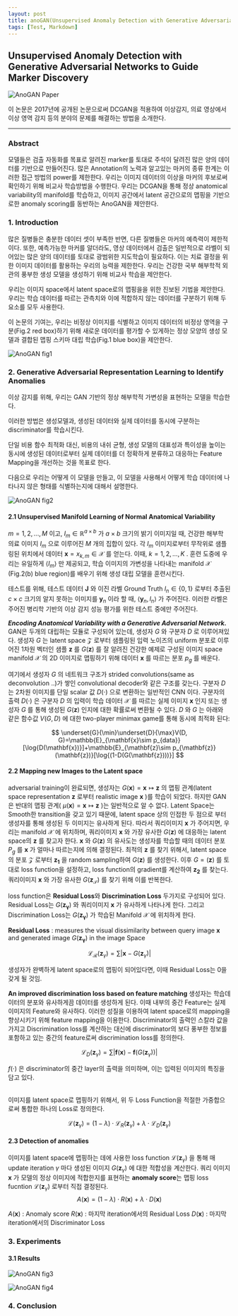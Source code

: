 ```yaml
---
layout: post
title: anoGAN(Unsupervised Anomaly Detection with Generative Adversarial Networks to Guide Marker Discovery)
tags: [Test, Markdown]
---
```


## Unsupervised Anomaly Detection with Generative Adversarial Networks to Guide Marker Discovery
![AnoGAN Paper](https://github.com/uk-kim/uk-kim.github.io/blob/master/_posts/2019-01-06-anoGAN/anogan_paper.png?raw=true)

이 논문은 2017년에 공개된 논문으로써 DCGAN을 적용하여 이상감지, 의료 영상에서 이상 영역 감지 등의 분야의 문제를 해결하는 방법을 소개한다.

---
### Abstract
모델들은 검출 자동화를 목표로 알려진 marker를 토대로 주석이 달려진 많은 양의 데이터를 기반으로 만들어진다. 많은 Annotation의 노력과 알고있는 마커의 종류 한계는 이러한 접근 방법의 power를 제한한다. 우리는 이미지 데이터의 이상을 마커의 후보로써 확인하기 위해 비교사 학습방법을 수행한다. 우리는 DCGAN을 통해 정상 anatomical variability의 manifold를 학습하고, 이미지 공간에서 latent 공간으로의 맵핑을 기반으로한 anomaly scoring를 동반하는 AnoGAN을 제안한다.

### 1. Introduction
많은 질병들은 충분한 데이터 셋이 부족한 반면, 다른 질병들은 마커의 예측력이 제한적이다. 또한, 예측가능한 마커를 알더라도, 영상 데이터에서 검출은 일반적으로 라벨이 되어있는 많은 양의 데이터를 토대로 광범위한 지도학습이 필요하다. 이는 치료 결정을 위한 이미지 데이터를 활용하는 우리의 능력을 제한한다. 우리는 건강한 국부 해부학적 외관의 풍부한 생성 모델을 생성하기 위해 비교사 학습을 제안한다.

우리는 이미지 space에서 latent space로의 맵핑을을 위한 진보된 기법을 제안한다. 우리는 학습 데이터를 따르는 관측치와 이에 적합하지 않는 데이터를 구분하기 위해 두 요소를 모두 사용한다.


이 논문의 기여는, 우리는 비정상 이미지를 식별하고 이미지 데이터의 비정상 영역을 구분(Fig.2 red box)하기 위해 새로운 데이터를 평가할 수 있게하는 정상 모양의 생성 모델과 결합된 맵핑 스키마 대립 학습(Fig.1 blue box)을 제안한다.

![AnoGAN fig1](https://github.com/uk-kim/uk-kim.github.io/blob/master/_posts/2019-01-06-anoGAN/anogan_fig1.png?raw=true)

### 2. Generative Adversarial Representation Learning to Identify Anomalies
이상 감지를 위해, 우리는 GAN 기반의 정상 해부학적 가변성을 표현하는 모델을 학습한다.

이러한 방법은 생성모델과, 생성된 데이터와 실제 데이터를 동시에 구분하는 discriminator를 학습시킨다.

단일 비용 함수 최적화 대신, 비용의 내쉬 균형, 생성 모델의 대표성과 특이성을 높이는 동시에 생성된 데이터로부터 실제 데이터를 더 정확하게 분류하고 대응하는 Feature Mapping을 개선하는 것을 목표로 한다.

다음으로 우리는 어떻게 이 모델을 만들고, 이 모델을 사용해서 어떻게 학습 데이터에 나타나지 않은 형태를 식별하는지에 대해서 설명한다.

![AnoGAN fig2](https://github.com/uk-kim/uk-kim.github.io/blob/master/_posts/2019-01-06-anoGAN/anogan_fig2.png?raw=true)
#### 2.1 Unsupervised Manifold Learning of Normal Anatomical Variability

$m = 1, 2, ..., M$ 이고, $I_m \in \mathbb{R}^{a \times b}$ 가 $a \times b$ 크기의 밝기 이미지일 때, 건강한 해부학 의료 이미지 $I_m$ 으로 이루어진 $M$ 개의 집합이 있다.
각 $I_m$ 이미지로부터 무작위로 샘플링된 위치에서 데이터 $\mathbf{x}=x_{k,m}\in \mathcal{X}$ 를 얻는다. 이때, $k=1,2,...,K$ .
훈련 도중에 우리는 유일하게 $\langle I_m \rangle$ 만 제공되고, 학습 이미지의 가변성을 나타내는 manifold $\mathcal{X}$ (Fig.2(b) blue region)를 배우기 위해 생성 대립 모델을 훈련시킨다.

테스트를 위해, 테스트 데이터 $\mathbf{J}$ 와 이진 라벨 Ground Truth $l_n \in \{0, 1\}$ 로부터 추출된 $c \times c$ 크기의 알지 못하는 이미지를 $\mathbf{y}_n$ 이라 할 때, $\langle \mathbf{y}_n, l_n \rangle$ 가 주어진다.
이러한 라벨은 주어진 병리학 기반의 이상 감지 성능 평가를 위한 테스트 중에만 주어진다.

<i><b>Encoding Anatomical Variability with a Generative Adversarial Network.</b></i>
GAN은 두개의 대립하는 모듈로 구성되어 있는데, 생성자 $G$ 와 구분자 $D$ 로 이루어져있다.
생성자 $G$ 는 latent space $\mathcal{Z}$ 로부터 샘플링된 입력 노이즈의 uniform 분포로 이루어진 1차원 벡터인 샘플 $\mathbf{z}$ 를 $G(\mathbf{z})$ 를 잘 알려진 건강한 예제로 구성된 이미지 space manifold $\mathcal{X}$ 의 2D 이미지로 맵핑하기 위해 데이터 $\mathbf{x}$ 를 따르는 분포 $p_g$ 를 배운다.

여기에서 생성자 $G$ 의 네트워크 구조가 strided convolutions(same as deconvolution ..)가 쌓인 convolutional decoder와 같은 구조를 갖는다. 구분자 $D$ 는 2차원 이미지를 단일 scalar 값 $D(\cdot)$ 으로 변환하는 일반적인 CNN 이다. 구분자의 출력 $D(\cdot)$ 은 구분자 $D$ 의 입력이 학습 데이터 $\mathcal{X}$ 를 따르는 실제 이미지 $\mathbf{x}$ 인지 또는 생성자 $G$ 를 통해 생성된 $G(\mathbf{z})$ 인지에 대한 확률로써 변환될 수 있다.
$D$ 와 $G$ 는 아래와 같은 함수값 $V(G, D)$ 에 대한 two-player minimax game를 통해 동시에 최적화 된다:

$$
\underset{G}{\min}\underset{D}{\max}V(D, G)=\mathbb{E}_{\mathbf{x}\sim p_{data}}
[\log{D(\mathbf{x})}]+\mathbb{E}_{\mathbf{z}\sim p_{\mathbf{z}}(\mathbf{z})}[\log{(1-D(G(\mathbf{z})))}]
$$


#### 2.2 Mapping new Images to the Latent space
adversarial training이 완료되면, 생성자는 $G(\mathbf{x})=\mathbf{x}\longmapsto \mathbf{z}$ 의 맵핑 관계(latent space representation $\mathbf{z}$ 로부터 realistic image $\mathbf{x}$ )를 학습이 되었다. 하지만 GAN은 반대의 맵핑 관계( $\mu(\mathbf{x})=\mathbf{x}\longmapsto \mathbf{z}$ )는 일반적으로 알 수 없다. Latent Space는 Smooth한 transition을 갖고 있기 때문에, latent space 상의 인접한 두 점으로 부터 생성자를 통해 생성된 두 이미지는 유사하게 된다. 따라서 쿼리이미지 $\mathbf{x}$ 가 주어지면, 우리는 manifold $\mathcal{X}$ 에 위치하며, 쿼리이미지 $\mathbf{x}$ 와 가장 유사한 $G(\mathbf{z})$ 에 대응하는 latent space의 $\mathbf{z}$ 를 찾고자 한다. $\mathbf{x}$ 와 $G(\mathbf{z})$ 의 유사도는 생성자를 학습할 때의 데이터 분포 $P_g$ 를 $\mathbf{x}$ 가 얼마나 따르는지에 의해 결정된다.
최적의 $\mathbf{z}$ 를 찾기 위해서, latent space의 분포 $\mathcal{Z}$ 로부터 $\mathbf{z_1}$ 을 random sampling하여 $G(\mathbf{z})$ 를 생성한다. 이후 $G=(\mathbf{z})$ 를 토대로 loss function을 설정하고, loss function의 gradient를 계산하여 $\mathbf{z_2}$ 를 찾는다. 쿼리이미지 $\mathbf{x}$ 와 가장 유사한 $G(\mathbf{z_{\mathcal{T}}})$ 를 찾기 위해 이를 반복한다.

loss function은 <b>Residual Loss</b>와 <b>Discrimination Loss</b> 두가지로 구성되어 있다.
Residual Loss는 $G(\mathbf{z_{\gamma}})$ 와 쿼리이미지 $\mathbf{x}$ 가 유사하게 나타나게 한다. 그리고 Discrimination Loss는 $G(\mathbf{z_{\gamma}})$ 가 학습된 Manifold $\mathcal{X}$ 에 위치하게 한다.

<b>Residual Loss</b> : measures the visual dissimilarity between query image $\mathbf{x}$ and generated image $G(\mathbf{z_{\gamma}})$ in the image Space

$$
\mathcal{L_R}(\mathbf{z}_\gamma)=\sum{\vert \mathbf{x} - G(\mathbf{z}_\gamma) \vert}
$$

생성자가 완벽하게 latent space로의 맵핑이 되어있다면, 이때 Residual Loss는 0을 갖게 될 것임.

<b>An improved discrimination loss based on feature matching</b>
생성자는 학습데이터의 분포와 유사하게끔 데이터를 생성하게 된다. 이때 내부의 중간 Feature는 실제 이미지의 Feature와 유사하다. 이러한 성질을 이용하여 latent space로의 mapping을 향상시키기 위해 feature mapping을 이용한다. Discriminator의 출력인 스칼라 값을 가지고 Discrimination loss를 계산하는 대신에 discriminator의 보다 풍부한 정보를 포함하고 있는 중간의 feature로써 discrimination loss를 정의한다.

$$
\mathcal{L}_D(\mathbf{z}_\gamma)=\sum \vert \mathbf{f}(\mathbf{x}) - \mathbf{f}(G(\mathbf{z}_\gamma)) \vert
$$

$f(\cdot)$ 은 discriminator의 중간 layer의 출력을 의미하며, 이는 입력된 이미지의 특징을 담고 있다.

<br>
이미지를 latent space로 맵핑하기 위해서, 위 두 Loss Function을 적절한 가중합으로써 통합한 하나의 Loss로 정의한다.

$$
\mathcal{L} (\mathbf{z}_\gamma) =
(1 - \lambda) \cdot \mathcal{L}_R (\mathbf{z}_\gamma) +
\lambda \cdot \mathcal{L}_D (\mathbf{z}_\gamma)
$$

#### 2.3 Detection of anomalies
이미지를 latent space에 맵핑하는 데에 사용한 loss function $\mathcal{L}(\mathbf{z}_\gamma)$ 을 통해 매 update iteration $\gamma$ 마다 생성된 이미지 $G(\mathbf{z}_\gamma)$ 에 대한 적합성을 계산한다.
쿼리 이미지 $\mathbf{x}$ 가 모델의 정상 이미지에 적합한지를 표현하는 <b>anomaly score</b>는 맵핑 loss fucntion $\mathcal{L}(\mathbf{z}_\gamma)$ 로부터 직접 결정된다.
$$
A(\mathbf{x}) = (1-\lambda) \cdot R(\mathbf{x}) + \lambda \cdot D(\mathbf{x})
$$

$A(\mathbf{x})$ : Anomaly score
$R(\mathbf{x})$ : 마지막 iteration에서의 Residual Loss
$D(\mathbf{x})$ : 마지막 iteration에서의 Discriminator Loss

### 3. Experiments
#### 3.1 Results
![AnoGAN fig3](https://github.com/uk-kim/uk-kim.github.io/blob/master/_posts/2019-01-06-anoGAN/anogan_fig3.png?raw=true)


![AnoGAN fig4](https://github.com/uk-kim/uk-kim.github.io/blob/master/_posts/2019-01-06-anoGAN/anogan_fig4.png?raw=true)

### 4. Conclusion
